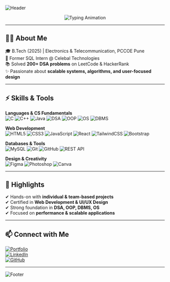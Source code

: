 <!-- Header -->
![Header](https://capsule-render.vercel.app/api?type=waving&color=0:0A74DA,100:1E90FF&height=200&section=header&text=Shreyash%20Sonkar%20%7C%20Aspiring%20SDE&fontSize=36&fontColor=ffffff&animation=fadeIn&fontAlignY=35)

<!-- Typing Animation -->
<p align="center">
  <img src="https://readme-typing-svg.herokuapp.com?size=22&duration=4000&pause=1000&color=1E90FF&center=true&vCenter=true&width=800&lines=Aspiring+Software+Development+Engineer;Full-Stack+%26+Frontend+Developer;Problem-Solving+%26+DSA+Enthusiast;UI%2FUX+Design+with+Creative+Edge" alt="Typing Animation" />
</p>

---

## 👨‍💻 About Me

🎓 B.Tech (2025) | Electronics & Telecommunication, PCCOE Pune  
💼 Former SQL Intern @ Celebal Technologies  
📚 Solved **200+ DSA problems** on LeetCode & HackerRank  
✨ Passionate about **scalable systems, algorithms, and user-focused design**

---

## ⚡ Skills & Tools

**Languages & CS Fundamentals**  
![C](https://img.shields.io/badge/C-0A74DA?style=for-the-badge&logo=c&logoColor=white)
![C++](https://img.shields.io/badge/C++-0A74DA?style=for-the-badge&logo=c%2B%2B&logoColor=white)
![Java](https://img.shields.io/badge/Java-1E90FF?style=for-the-badge&logo=openjdk&logoColor=white)
![DSA](https://img.shields.io/badge/DSA-4682B4?style=for-the-badge&logo=codeforces&logoColor=white)
![OOP](https://img.shields.io/badge/OOP-0A74DA?style=for-the-badge&logoColor=white)
![OS](https://img.shields.io/badge/Operating%20Systems-0A74DA?style=for-the-badge&logo=linux&logoColor=white)
![DBMS](https://img.shields.io/badge/DBMS-0A74DA?style=for-the-badge&logoColor=white)

**Web Development**  
![HTML5](https://img.shields.io/badge/HTML5-0A74DA?style=for-the-badge&logo=html5&logoColor=white)
![CSS3](https://img.shields.io/badge/CSS3-1E90FF?style=for-the-badge&logo=css3&logoColor=white)
![JavaScript](https://img.shields.io/badge/JavaScript-4682B4?style=for-the-badge&logo=javascript&logoColor=white)
![React](https://img.shields.io/badge/React-0A74DA?style=for-the-badge&logo=react&logoColor=white)
![TailwindCSS](https://img.shields.io/badge/TailwindCSS-1E90FF?style=for-the-badge&logo=tailwind-css&logoColor=white)
![Bootstrap](https://img.shields.io/badge/Bootstrap-0A74DA?style=for-the-badge&logo=bootstrap&logoColor=white)

**Databases & Tools**  
![MySQL](https://img.shields.io/badge/MySQL-0A74DA?style=for-the-badge&logo=mysql&logoColor=white)
![Git](https://img.shields.io/badge/Git-1E90FF?style=for-the-badge&logo=git&logoColor=white)
![GitHub](https://img.shields.io/badge/GitHub-0A74DA?style=for-the-badge&logo=github&logoColor=white)
![REST API](https://img.shields.io/badge/REST_API-4682B4?style=for-the-badge&logo=rest&logoColor=white)

**Design & Creativity**  
![Figma](https://img.shields.io/badge/Figma-0A74DA?style=for-the-badge&logo=figma&logoColor=white)
![Photoshop](https://img.shields.io/badge/Photoshop-1E90FF?style=for-the-badge&logo=adobe-photoshop&logoColor=white)
![Canva](https://img.shields.io/badge/Canva-0A74DA?style=for-the-badge&logo=canva&logoColor=white)

---

## 📌 Highlights

✔ Hands-on with **individual & team-based projects**  
✔ Certified in **Web Development & UI/UX Design**  
✔ Strong foundation in **DSA, OOP, DBMS, OS**  
✔ Focused on **performance & scalable applications**

---

## 📫 Connect with Me

[![Portfolio](https://img.shields.io/badge/Portfolio-0A74DA?style=for-the-badge&logo=vercel&logoColor=white)](https://shreyashsonkarportfolio.netlify.app)  
[![LinkedIn](https://img.shields.io/badge/LinkedIn-1E90FF?style=for-the-badge&logo=linkedin&logoColor=white)](https://linkedin.com/in/shreyash-sonkar19)  
[![GitHub](https://img.shields.io/badge/GitHub-0A74DA?style=for-the-badge&logo=github&logoColor=white)](https://github.com/ShreyashSonkar2003)

---

<!-- Footer -->
![Footer](https://capsule-render.vercel.app/api?type=waving&color=100:1E90FF,0:0A74DA&height=100&section=footer)
